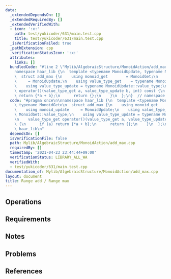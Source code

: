 ```yaml
---
data:
  _extendedDependsOn: []
  _extendedRequiredBy: []
  _extendedVerifiedWith:
  - icon: ':x:'
    path: test/yukicoder/631/main.test.cpp
    title: test/yukicoder/631/main.test.cpp
  _isVerificationFailed: true
  _pathExtension: cpp
  _verificationStatusIcon: ':x:'
  attributes:
    links: []
  bundledCode: "#line 2 \"Mylib/AlgebraicStructure/MonoidAction/add_max.cpp\"\n\n\
    namespace haar_lib {\n  template <typename MonoidUpdate, typename MonoidGet>\n\
    \  struct add_max {\n    using monoid_get        = MonoidGet;\n    using monoid_update\
    \     = MonoidUpdate;\n    using value_type_get    = typename MonoidGet::value_type;\n\
    \    using value_type_update = typename MonoidUpdate::value_type;\n\n    value_type_get\
    \ operator()(value_type_get a, value_type_update b, int) const {\n      if (a)\
    \ return {*a + b};\n      return {};\n    }\n  };\n}  // namespace haar_lib\n"
  code: "#pragma once\n\nnamespace haar_lib {\n  template <typename MonoidUpdate,\
    \ typename MonoidGet>\n  struct add_max {\n    using monoid_get        = MonoidGet;\n\
    \    using monoid_update     = MonoidUpdate;\n    using value_type_get    = typename\
    \ MonoidGet::value_type;\n    using value_type_update = typename MonoidUpdate::value_type;\n\
    \n    value_type_get operator()(value_type_get a, value_type_update b, int) const\
    \ {\n      if (a) return {*a + b};\n      return {};\n    }\n  };\n}  // namespace\
    \ haar_lib\n"
  dependsOn: []
  isVerificationFile: false
  path: Mylib/AlgebraicStructure/MonoidAction/add_max.cpp
  requiredBy: []
  timestamp: '2021-04-23 23:44:44+09:00'
  verificationStatus: LIBRARY_ALL_WA
  verifiedWith:
  - test/yukicoder/631/main.test.cpp
documentation_of: Mylib/AlgebraicStructure/MonoidAction/add_max.cpp
layout: document
title: Range add / Range max
---
```


## Operations

## Requirements

## Notes

## Problems

## References
